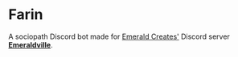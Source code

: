 # Farin

A sociopath Discord bot made for [Emerald Creates'](https://instagram.com/emerald.creates) Discord server [**Emeraldville**](https://discord.gg/vpChgAtavY).
